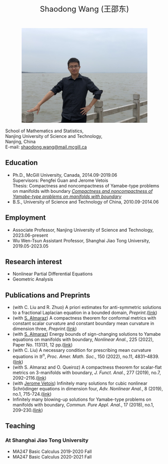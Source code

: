   <br>
  
<p align="center"> 
<font size="5">Shaodong Wang (王邵东)</font><br />
</p>
 
  <br>
  
<p align="center"> 
<img width="400" height="300" src="IMG_2397.jpg"/>
</p>

School of Mathematics and Statistics,  
Nanjing University of Science and Technology,  
Nanjing, China  
E-mail:	shaodong.wang@mail.mcgill.ca

## Education
- Ph.D., McGill University, Canada, 2014.09-2019.06 <br>
  Supervisors: Pengfei Guan and Jerome Vetois <br>
  Thesis: Compactness and noncompactness of Yamabe-type problems on manifolds with boundary
  <a href="./Thesis_Shaodong.pdf"><em>Compactness and noncompactness of Yamabe-type problems on manifolds with boundary</em></a>
- B.S., University of Science and Technology of China, 2010.09-2014.06

## Employment

- Associate Professor, Nanjing University of Science and Technology, 2023.06-present
- Wu Wen-Tsun Assistant Professor, Shanghai Jiao Tong University, 2019.05-2023.05

## Research interest

- Nonlinear Partial Differential Equations
- Geometric Analysis

## Publications and Preprints

- (with C. Liu and R. Zhuo) A priori estimates for anti-symmetric solutions to a fractional Laplacian equation in a bounded domain, _Preprint_.([link](https://arxiv.org/pdf/2308.02245.pdf))
- (with <a href="https://www.professores.uff.br/almaraz/2017/09/22/pesquisaresearch/">S. Almaraz</a>) A compactness theorem for conformal metrics with constant scalar curvature and constant boundary mean curvature in dimension three, _Preprint_.([link](https://arxiv.org/pdf/2306.07088.pdf))
- (with <a href="https://www.professores.uff.br/almaraz/2017/09/22/pesquisaresearch/">S. Almaraz</a>) Energy bounds of sign-changing solutions to Yamabe equations on manifolds with boundary, _Nonlinear Anal._, 225 (2022), Paper No. 113131, 12 pp.([link](https://arxiv.org/pdf/2205.06588.pdf))
- (with C. Liu) A necessary condition for prescribing mean curvature equations in $\mathbb{B}^n$, _Proc. Amer. Math. Soc._, 150 (2022), no.11, 4831–4839. ([link](https://www.ams.org/journals/proc/2022-150-11/S0002-9939-2022-16023-7/S0002-9939-2022-16023-7.pdf))
- (with S. Almaraz and O. Queiroz) A compactness theorem for scalar-flat metrics on 3-manifolds with boundary, _J. Funct. Anal._, 277 (2019), no.7, 2092–2116.([link](https://www.sciencedirect.com/science/article/pii/S0022123619300035?via%3Dihub))
- (with <a href="https://www.math.mcgill.ca/vetois/">Jerome Vetois</a>) Infinitely many solutions for cubic nonlinear Schrödinger equations in dimension four, _Adv. Nonlinear Anal._, 8 (2019), no.1, 715-724.([link](https://www.degruyter.com/document/doi/10.1515/anona-2017-0085/html))
- Infinitely many blowing-up solutions for Yamabe-type problems on manifolds with boundary, _Commun. Pure Appl. Anal._, 17 (2018), no.1, 209–230.([link](https://www.aimsciences.org/article/doi/10.3934/cpaa.2018013))

## Teaching
### At Shanghai Jiao Tong University
- MA247 Basic Calculus 2019-2020 Fall
- MA247 Basic Calculus 2020-2021 Fall

 <br>
